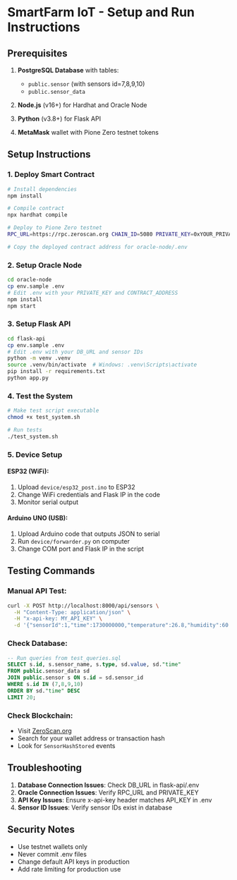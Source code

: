 # SmartFarm IoT - Setup and Run Instructions

## Prerequisites

1. **PostgreSQL Database** with tables:
   - `public.sensor` (with sensors id=7,8,9,10)
   - `public.sensor_data`

2. **Node.js** (v16+) for Hardhat and Oracle Node

3. **Python** (v3.8+) for Flask API

4. **MetaMask** wallet with Pione Zero testnet tokens

## Setup Instructions

### 1. Deploy Smart Contract

```bash
# Install dependencies
npm install

# Compile contract
npx hardhat compile

# Deploy to Pione Zero testnet
RPC_URL=https://rpc.zeroscan.org CHAIN_ID=5080 PRIVATE_KEY=0xYOUR_PRIVATE_KEY npx hardhat run scripts/deploy.js --network pzo

# Copy the deployed contract address for oracle-node/.env
```

### 2. Setup Oracle Node

```bash
cd oracle-node
cp env.sample .env
# Edit .env with your PRIVATE_KEY and CONTRACT_ADDRESS
npm install
npm start
```

### 3. Setup Flask API

```bash
cd flask-api
cp env.sample .env
# Edit .env with your DB_URL and sensor IDs
python -m venv .venv
source .venv/bin/activate  # Windows: .venv\Scripts\activate
pip install -r requirements.txt
python app.py
```

### 4. Test the System

```bash
# Make test script executable
chmod +x test_system.sh

# Run tests
./test_system.sh
```

### 5. Device Setup

#### ESP32 (WiFi):
1. Upload `device/esp32_post.ino` to ESP32
2. Change WiFi credentials and Flask IP in the code
3. Monitor serial output

#### Arduino UNO (USB):
1. Upload Arduino code that outputs JSON to serial
2. Run `device/forwarder.py` on computer
3. Change COM port and Flask IP in the script

## Testing Commands

### Manual API Test:
```bash
curl -X POST http://localhost:8000/api/sensors \
  -H "Content-Type: application/json" \
  -H "x-api-key: MY_API_KEY" \
  -d '{"sensorId":1,"time":1730000000,"temperature":26.8,"humidity":60.5,"soil_pct":42,"light":55}'
```

### Check Database:
```sql
-- Run queries from test_queries.sql
SELECT s.id, s.sensor_name, s.type, sd.value, sd."time"
FROM public.sensor_data sd
JOIN public.sensor s ON s.id = sd.sensor_id
WHERE s.id IN (7,8,9,10)
ORDER BY sd."time" DESC
LIMIT 20;
```

### Check Blockchain:
- Visit [ZeroScan.org](https://zeroscan.org)
- Search for your wallet address or transaction hash
- Look for `SensorHashStored` events

## Troubleshooting

1. **Database Connection Issues**: Check DB_URL in flask-api/.env
2. **Oracle Connection Issues**: Verify RPC_URL and PRIVATE_KEY
3. **API Key Issues**: Ensure x-api-key header matches API_KEY in .env
4. **Sensor ID Issues**: Verify sensor IDs exist in database

## Security Notes

- Use testnet wallets only
- Never commit .env files
- Change default API keys in production
- Add rate limiting for production use


